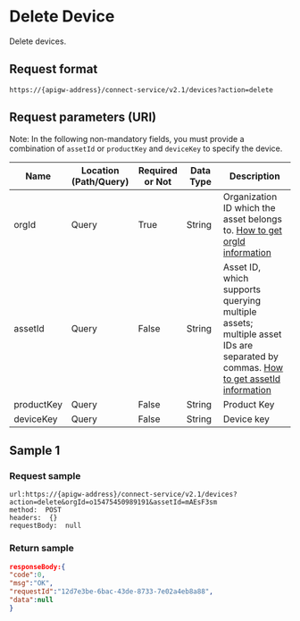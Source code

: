 # Delete Device



Delete devices.

## Request format

```
https://{apigw-address}/connect-service/v2.1/devices?action=delete
```

## Request parameters (URI)

Note: In the following non-mandatory fields, you must provide a combination of `assetId` or `productKey` and `deviceKey` to specify the device.

| Name | Location (Path/Query) | Required or Not | Data Type | Description |
|---------------|------------------|----------|-----------|--------------|
| orgId         | Query            | True     | String    | Organization ID which the asset belongs to. [How to get orgId information](/docs/api/en/latest/api_faqs#how-to-get-orgid-information-orgid)                |
| assetId  | Query            | False   | String         | Asset ID, which supports querying multiple assets; multiple asset IDs are separated by commas. [How to get assetId information](/docs/api/en/latest/api_faqs.html#how-to-get-assetid-information-assetid) |
| productKey | Query          | False       | String       | Product Key      |
| deviceKey | Query           | False      | String       | Device key          |




## Sample 1

### Request sample

```
url:https://{apigw-address}/connect-service/v2.1/devices?action=delete&orgId=o15475450989191&assetId=mAEsF3sm
method:  POST
headers:  {}
requestBody:  null
```

### Return sample

```json
responseBody:{
"code":0,
"msg":"OK",
"requestId":"12d7e3be-6bac-43de-8733-7e02a4eb8a88",
"data":null
}
```

